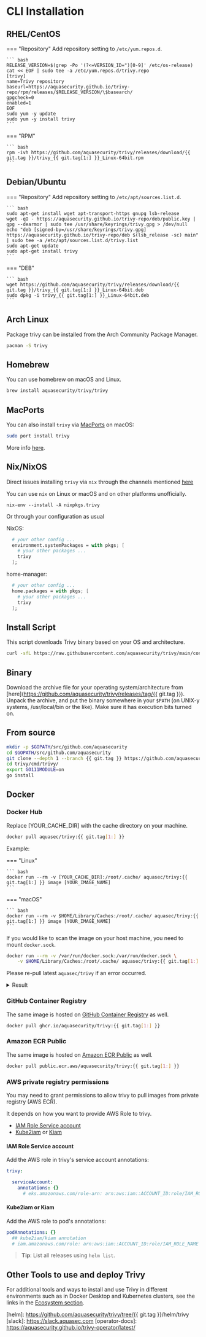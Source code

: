 # CLI Installation

## RHEL/CentOS

=== "Repository"
    Add repository setting to `/etc/yum.repos.d`.

    ``` bash
    RELEASE_VERSION=$(grep -Po '(?<=VERSION_ID=")[0-9]' /etc/os-release)
    cat << EOF | sudo tee -a /etc/yum.repos.d/trivy.repo
    [trivy]
    name=Trivy repository
    baseurl=https://aquasecurity.github.io/trivy-repo/rpm/releases/$RELEASE_VERSION/\$basearch/
    gpgcheck=0
    enabled=1
    EOF
    sudo yum -y update
    sudo yum -y install trivy
    ```

=== "RPM"

    ``` bash
    rpm -ivh https://github.com/aquasecurity/trivy/releases/download/{{ git.tag }}/trivy_{{ git.tag[1:] }}_Linux-64bit.rpm
    ```

## Debian/Ubuntu

=== "Repository"
    Add repository setting to `/etc/apt/sources.list.d`.

    ``` bash
    sudo apt-get install wget apt-transport-https gnupg lsb-release
    wget -qO - https://aquasecurity.github.io/trivy-repo/deb/public.key | gpg --dearmor | sudo tee /usr/share/keyrings/trivy.gpg > /dev/null
    echo "deb [signed-by=/usr/share/keyrings/trivy.gpg] https://aquasecurity.github.io/trivy-repo/deb $(lsb_release -sc) main" | sudo tee -a /etc/apt/sources.list.d/trivy.list
    sudo apt-get update
    sudo apt-get install trivy
    ```

=== "DEB"

    ``` bash
    wget https://github.com/aquasecurity/trivy/releases/download/{{ git.tag }}/trivy_{{ git.tag[1:] }}_Linux-64bit.deb
    sudo dpkg -i trivy_{{ git.tag[1:] }}_Linux-64bit.deb
    ```

## Arch Linux

Package trivy can be installed from the Arch Community Package Manager.

```bash
pacman -S trivy
```

## Homebrew

You can use homebrew on macOS and Linux.

```bash
brew install aquasecurity/trivy/trivy
```

## MacPorts

You can also install `trivy` via [MacPorts](https://www.macports.org) on macOS:

```bash
sudo port install trivy
```

More info [here](https://ports.macports.org/port/trivy/).

## Nix/NixOS

Direct issues installing `trivy` via `nix` through the channels mentioned [here](https://nixos.wiki/wiki/Support)

You can use `nix` on Linux or macOS and on other platforms unofficially.

`nix-env --install -A nixpkgs.trivy`

Or through your configuration as usual

NixOS:

```nix
  # your other config ...
  environment.systemPackages = with pkgs; [
    # your other packages ...
    trivy
  ];
```

home-manager:

```nix
  # your other config ...
  home.packages = with pkgs; [
    # your other packages ...
    trivy
  ];
```

## Install Script

This script downloads Trivy binary based on your OS and architecture.

```bash
curl -sfL https://raw.githubusercontent.com/aquasecurity/trivy/main/contrib/install.sh | sh -s -- -b /usr/local/bin {{ git.tag }}
```

## Binary

Download the archive file for your operating system/architecture from [here](https://github.com/aquasecurity/trivy/releases/tag/{{ git.tag }}).
Unpack the archive, and put the binary somewhere in your `$PATH` (on UNIX-y systems, /usr/local/bin or the like).
Make sure it has execution bits turned on.

## From source

```bash
mkdir -p $GOPATH/src/github.com/aquasecurity
cd $GOPATH/src/github.com/aquasecurity
git clone --depth 1 --branch {{ git.tag }} https://github.com/aquasecurity/trivy
cd trivy/cmd/trivy/
export GO111MODULE=on
go install
```

## Docker

### Docker Hub

Replace [YOUR_CACHE_DIR] with the cache directory on your machine.

```bash
docker pull aquasec/trivy:{{ git.tag[1:] }}
```

Example:

=== "Linux"

    ``` bash
    docker run --rm -v [YOUR_CACHE_DIR]:/root/.cache/ aquasec/trivy:{{ git.tag[1:] }} image [YOUR_IMAGE_NAME]
    ```

=== "macOS"

    ``` bash
    docker run --rm -v $HOME/Library/Caches:/root/.cache/ aquasec/trivy:{{ git.tag[1:] }} image [YOUR_IMAGE_NAME]
    ```

If you would like to scan the image on your host machine, you need to mount `docker.sock`.

```bash
docker run --rm -v /var/run/docker.sock:/var/run/docker.sock \
    -v $HOME/Library/Caches:/root/.cache/ aquasec/trivy:{{ git.tag[1:] }} image python:3.4-alpine
```

Please re-pull latest `aquasec/trivy` if an error occurred.

<details>
<summary>Result</summary>

```bash
2019-05-16T01:20:43.180+0900    INFO    Updating vulnerability database...
2019-05-16T01:20:53.029+0900    INFO    Detecting Alpine vulnerabilities...

python:3.4-alpine3.9 (alpine 3.9.2)
===================================
Total: 1 (UNKNOWN: 0, LOW: 0, MEDIUM: 1, HIGH: 0, CRITICAL: 0)

+---------+------------------+----------+-------------------+---------------+--------------------------------+
| LIBRARY | VULNERABILITY ID | SEVERITY | INSTALLED VERSION | FIXED VERSION |             TITLE              |
+---------+------------------+----------+-------------------+---------------+--------------------------------+
| openssl | CVE-2019-1543    | MEDIUM   | 1.1.1a-r1         | 1.1.1b-r1     | openssl: ChaCha20-Poly1305     |
|         |                  |          |                   |               | with long nonces               |
+---------+------------------+----------+-------------------+---------------+--------------------------------+
```

</details>

### GitHub Container Registry

The same image is hosted on [GitHub Container Registry][registry] as well.

```bash
docker pull ghcr.io/aquasecurity/trivy:{{ git.tag[1:] }}
```

### Amazon ECR Public

The same image is hosted on [Amazon ECR Public][ecr] as well.

```bash
docker pull public.ecr.aws/aquasecurity/trivy:{{ git.tag[1:] }}
```

### AWS private registry permissions

You may need to grant permissions to allow trivy to pull images from private registry (AWS ECR).

It depends on how you want to provide AWS Role to trivy.

- [IAM Role Service account](https://github.com/aws/amazon-eks-pod-identity-webhook)
- [Kube2iam](https://github.com/jtblin/kube2iam) or [Kiam](https://github.com/uswitch/kiam)

#### IAM Role Service account

Add the AWS role in trivy's service account annotations:

```yaml
trivy:

  serviceAccount:
    annotations: {}
      # eks.amazonaws.com/role-arn: arn:aws:iam::ACCOUNT_ID:role/IAM_ROLE_NAME
```

#### Kube2iam or Kiam

Add the AWS role to pod's annotations:

```yaml
podAnnotations: {}
  ## kube2iam/kiam annotation
  # iam.amazonaws.com/role: arn:aws:iam::ACCOUNT_ID:role/IAM_ROLE_NAME
```

> **Tip**: List all releases using `helm list`.

## Other Tools to use and deploy Trivy

For additional tools and ways to install and use Trivy in different environments such as in Docker Desktop and Kubernetes clusters, see the links in the [Ecosystem section](../ecosystem/index.md).


[ecr]: https://gallery.ecr.aws/aquasecurity/trivy
[registry]: https://github.com/orgs/aquasecurity/packages/container/package/trivy
[helm]: https://github.com/aquasecurity/trivy/tree/{{ git.tag }}/helm/trivy
[slack]: https://slack.aquasec.com
[operator-docs]: https://aquasecurity.github.io/trivy-operator/latest/

[vuln]: ./docs/vulnerability/scanning/index.md
[misconf]: ./docs/misconfiguration/scanning.md
[kubernetesoperator]: ./docs/kubernetes/operator/index.md
[container]: ./docs/vulnerability/scanning/image.md
[rootfs]: ./docs/vulnerability/scanning/rootfs.md
[filesystem]: ./docs/vulnerability/scanning/filesystem.md
[repo]: ./docs/vulnerability/scanning/git-repository.md
[kubernetes]: ./docs/kubernetes/cli/scanning.md

[standalone]: ./docs/references/modes/standalone.md
[client-server]: ./docs/references/modes/client-server.md
[integrations]: ./tutorials/integrations/index.md

[os]: ./docs/vulnerability/detection/os.md
[lang]: ./docs/vulnerability/detection/language.md
[builtin]: ./docs/misconfiguration/policy/builtin.md
[quickstart]: ./getting-started/quickstart.md
[podman]: ./docs/advanced/container/podman.md

[sbom]: ./docs/sbom/index.md

[oci]: https://github.com/opencontainers/image-spec
[license]:  https://github.com/aquasecurity/trivy/blob/main/LICENSE
